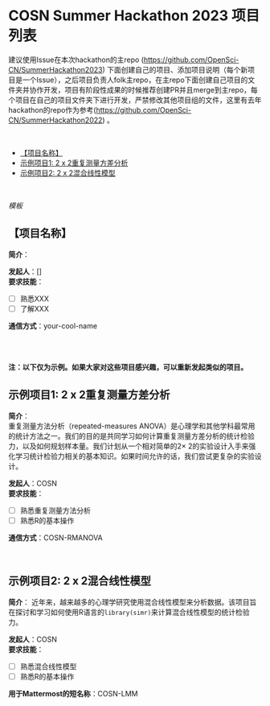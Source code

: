 
# COSN Summer Hackathon 2023 项目列表

建议使用Issue在本次hackathon的主repo (https://github.com/OpenSci-CN/SummerHackathon2023) 下面创建自己的项目、添加项目说明（每个新项目是一个Issue），之后项目负责人folk主repo，在主repo下面创建自己项目的文件夹并协作开发，项目有阶段性成果的时候推荐创建PR并且merge到主repo，每个项目在自己的项目文件夹下进行开发，严禁修改其他项目组的文件，这里有去年hackathon的repo作为参考(https://github.com/OpenSci-CN/SummerHackathon2022) 。

<br>

  - [【项目名称】](#项目名称)
  - [示例项目1: 2 x 2重复测量方差分析](#示例项目1-2-x-2重复测量方差分析)
  - [示例项目2: 2 x 2混合线性模型](#示例项目2-2-x-2混合线性模型)

<br>


*模板*
## 【项目名称】
**简介**：


**发起人**：[]  
**要求技能**： 
- [ ] 熟悉XXX  
- [ ] 了解XXX

**通信方式**：your-cool-name

<br>
<br>

**注：以下仅为示例。如果大家对这些项目感兴趣，可以重新发起类似的项目。**


## 示例项目1: 2 x 2重复测量方差分析     
**简介**：  
重复测量方法分析（repeated-measures ANOVA）是心理学和其他学科最常用的统计方法之一。我们的目的是共同学习如何计算重复测量方差分析的统计检验力，以及如何规划样本量。我们计划从一个相对简单的2$\times$ 2的实验设计入手来强化学习统计检验力相关的基本知识。如果时间允许的话，我们尝试更复杂的实验设计。

**发起人**：COSN  
**要求技能**： 
- [ ] 熟悉重复测量方法分析  
- [ ] 熟悉R的基本操作

**通信方式**：COSN-RMANOVA

    

<br>

## 示例项目2: 2 x 2混合线性模型   
**简介**： 
近年来，越来越多的心理学研究使用混合线性模型来分析数据。该项目旨在探讨和学习如何使用R语言的`library(simr)`来计算混合线性模型的统计检验力。

**发起人**：COSN  
**要求技能**： 
- [ ] 熟悉混合线性模型 
- [ ] 熟悉R的基本操作

**用于Mattermost的短名称**：COSN-LMM




